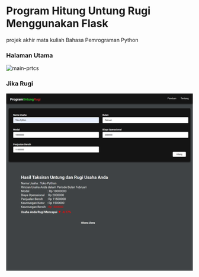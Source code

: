 # Program Hitung Untung Rugi Menggunakan Flask
projek akhir mata kuliah Bahasa Pemrograman Python

### Halaman Utama
![main-prtcs](https://github.com/deankier/program-web-hitung-untung-rugi-flask-python/assets/124428540/19ac3008-2093-484b-99c3-179fa4d69ca3)

### Jika Rugi
![main-rugi-prtsc](images/main-rugi-prtsc.png)
